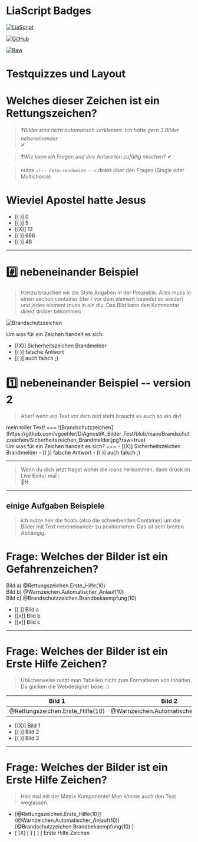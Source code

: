 <!--
author: Hilke Domsch
comment: Hilkes Fragen am 20.05.25, mit Volkers Antworten
@import: https://github.com/vgoehler/DiAgnostiK_Bilder_Test/blob/main/makros.md?raw=true

@style
.flex-container {
    display: flex;
    flex-wrap: wrap; /* Allows the items to wrap as needed */
    align-items: stretch;
    gap: 20px; /* Adds both horizontal and vertical spacing between items */
}

.flex-child { 
    flex: 1;
    margin-right: 20px; /* Adds space between the columns */
}

@media (max-width: 600px) {
    .flex-child {
        flex: 100%; /* Makes the child divs take up the full width on slim devices */
        margin-right: 0; /* Removes the right margin */
    }
}
@end
-->
# LiaScript Badges

[![LiaScript](https://raw.githubusercontent.com/LiaScript/LiaScript/master/badges/course.svg)](https://liascript.github.io/course/?https://raw.githubusercontent.com/vgoehler/DiAgnostiK_LiaScript/main/gefahrensymbole_als_Testquizze_und_Layout.md)

[![GitHub](https://img.shields.io/badge/Ansehen%20auf-GitHub-181717?logo=github)](https://github.com/vgoehler/DiAgnostiK_LiaScript/blob/main/gefahrensymbole_als_Testquizze_und_Layout.md)

[![Raw](https://img.shields.io/badge/Raw-Inhalt-blue)](https://raw.githubusercontent.com/vgoehler/DiAgnostiK_LiaScript/main/gefahrensymbole_als_Testquizze_und_Layout.md)

# Testquizzes und Layout

__Welches dieser Zeichen ist ein Rettungszeichen?__
===

 

> ❓_Bilder sind nicht automatisch verkleinert. Ich hätte gern 3 Bilder nebeneinander._  
 ✔


> ❓_Wie kann ich Fragen und ihre Antworten zufällig mischen?_
✔

> nutze `<!-- data-randomize -->` direkt über den Fragen (Single oder Multichoice)


Wieviel Apostel hatte Jesus
====

<!-- data-randomize -->
- [( )] 0
- [( )] 5
- [(X)] 12
- [( )] 666
- [( )] 48

---

#️⃣ nebeneinander Beispiel
===

> Hierzu brauchen wir die Style Angaben in der Preamble. Alles muss in einen section container (der / vor dem element beendet es wieder) und jedes element muss in ein div. Das Bild kann den Kommentar direkt drüber bekommen

 <section class="flex-container">

<!-- class="flex-child" style="min-width: 250px; " -->
![Brandschutzzeichen](https://github.com/vgoehler/DiAgnostiK_Bilder_Test/blob/main/Brandschutzzeichen/Sicherheitszeichen_Brandmelder.jpg?raw=true)<!-- style="width: 150px;"-->

<div class="flex-child" style="min-width: 250px">
Um was für ein Zeichen handelt es sich:

- [(X)] Sicherheitszeichen Brandmelder
- [( )] falsche Antwort
- [( )] auch falsch ;)

</div>
</section>

1️⃣ nebeneinander Beispiel -- version 2
===

> Aber! wenn ein Text vor dem bild steht braucht es auch so ein div!

 <section class="flex-container">

<div class="flex-child" style="min-width: 250px">
mein toller Text!
===
![Brandschutzzeichen](https://github.com/vgoehler/DiAgnostiK_Bilder_Test/blob/main/Brandschutzzeichen/Sicherheitszeichen_Brandmelder.jpg?raw=true)<!-- style="width: 150px;"-->
</div>

<div class="flex-child" style="min-width: 250px">
Um was für ein Zeichen handelt es sich?
===
- [(X)] Sicherheitszeichen Brandmelder
- [( )] falsche Antwort
- [( )] auch falsch ;)

</div>
</section>

---

> Wenn du dich jetzt fragst woher die icons herkommen. dann drück im Live Editor mal :  
🤖⚒

---

## einige Aufgaben Beispiele

> ich nutze hier die floats (also die schwebenden Container) um die Bilder mit Text nebeneinander zu positionieren. Das ist sehr breiten Abhängig.

Frage: Welches der Bilder ist ein Gefahrenzeichen?
=======

<section class="flex-container">
<div class="flex-child" style="min-width: 100px">
Bild a) @Rettungszeichen.Erste_Hilfe(10)
</div>
<div class="flex-child" style="min-width: 100px">
Bild b) @Warnzeichen.Automatischer_Anlauf(10)
</div>
<div class="flex-child" style="min-width: 100px">
Bild c) @Brandschutzzeichen.Brandbekaempfung(10)
</div>
</section>

- [[ ]] Bild a
- [[x]] Bild b
- [[x]] Bild c


--- 

Frage: Welches der Bilder ist ein Erste Hilfe Zeichen?
====

> Üblicherweise nutzt man Tabellen nicht zum Formatieren von Inhalten. Da gucken die Webdesigner böse. :)

| Bild 1 | Bild 2 | Bild 3 |
| -------- | :------: | -------: |
| @Rettungszeichen.Erste_Hilfe(10)| @Warnzeichen.Automatischer_Anlauf(10) | @Brandschutzzeichen.Brandbekaempfung(10)|

- [(X)] Bild 1
- [( )] Bild 2
- [( )] Bild 3

---

Frage: Welches der Bilder ist ein Erste Hilfe Zeichen?
====

> Hier mal mit der Matrix Komponente! Man könnte auch den Text weglassen.

- [@Rettungszeichen.Erste_Hilfe(10)] (@Warnzeichen.Automatischer_Anlauf(10)) [@Brandschutzzeichen.Brandbekaempfung(10) ]
- [    [X]           [ ]             [ ]     ]  Erste Hilfe Zeichen


